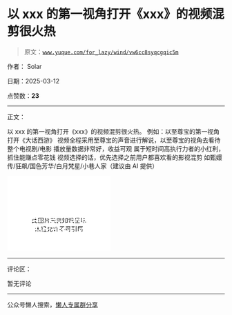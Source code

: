 # 以 xxx 的第一视角打开《xxx》的视频混剪很火热

> 原文：[`www.yuque.com/for_lazy/wind/vw6cc8syqcgqic5m`](https://www.yuque.com/for_lazy/wind/vw6cc8syqcgqic5m)

作者： Solar

日期：2025-03-12

点赞数：**23**

* * *

正文：

以 xxx 的第一视角打开《xxx》的视频混剪很火热。 例如：以至尊宝的第一视角打开《大话西游》
视频全程采用至尊宝的声音进行解说，以至尊宝的视角去看待整个电视剧/电影 播放量数据非常好，收益可观 属于短时间高执行力者的小红利，抓住能赚点零花钱
视频选择的话，优先选择之前用户都喜欢看的影视混剪 如甄嬛传/狂飙/国色芳华/白月梵星/小巷人家（建议由 AI 提供）

![](img/4b048e8e9c0b6a7c35f5427aa5d3d3f1.png "None")

* * *

评论区：

暂无评论

* * *

公众号懒人搜索，[懒人专属群分享](https://lazybook.fun/#/blog/group)
